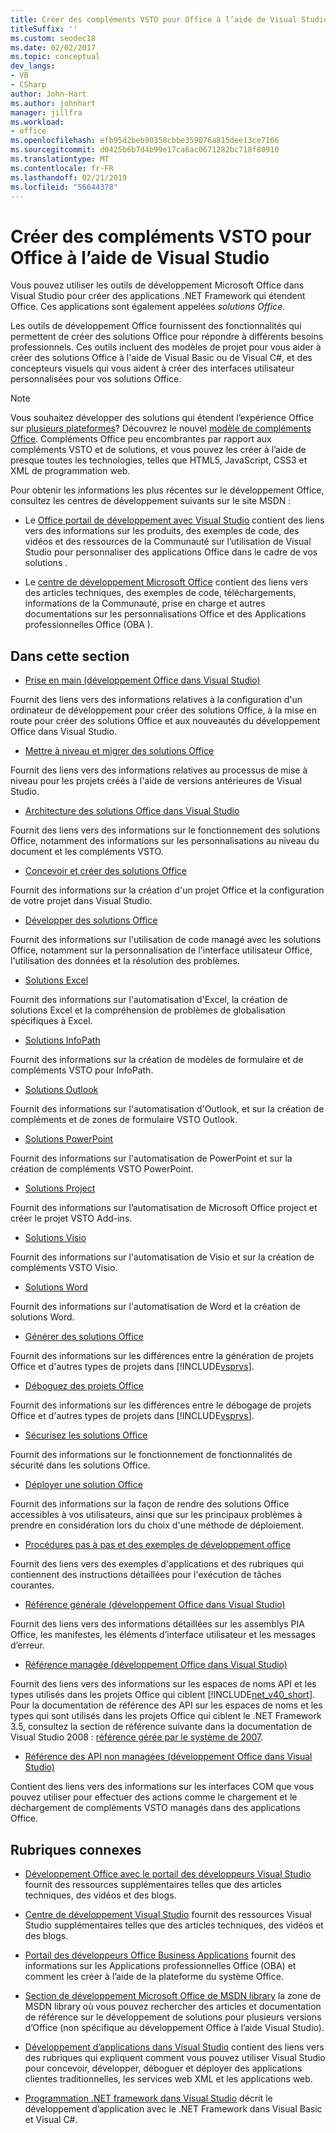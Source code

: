 ```yaml
---
title: Créer des compléments VSTO pour Office à l’aide de Visual Studio
titleSuffix: ''
ms.custom: seodec18
ms.date: 02/02/2017
ms.topic: conceptual
dev_langs:
- VB
- CSharp
author: John-Hart
ms.author: johnhart
manager: jillfra
ms.workload:
- office
ms.openlocfilehash: efb95d2beb90358cbbe359076a815dee13ce7166
ms.sourcegitcommit: d0425b6b7d4b99e17ca6ac0671282bc718f80910
ms.translationtype: MT
ms.contentlocale: fr-FR
ms.lasthandoff: 02/21/2019
ms.locfileid: "56644378"
---
```

# <a name="create-vsto-add-ins-for-office-by-using-visual-studio"></a>Créer des compléments VSTO pour Office à l’aide de Visual Studio
  Vous pouvez utiliser les outils de développement Microsoft Office dans Visual Studio pour créer des applications .NET Framework qui étendent Office. Ces applications sont également appelées *solutions Office*.

 Les outils de développement Office fournissent des fonctionnalités qui permettent de créer des solutions Office pour répondre à différents besoins professionnels. Ces outils incluent des modèles de projet pour vous aider à créer des solutions Office à l'aide de Visual Basic ou de Visual C#, et des concepteurs visuels qui vous aident à créer des interfaces utilisateur personnalisées pour vos solutions Office.

> [!NOTE]
>  Vous souhaitez développer des solutions qui étendent l’expérience Office sur [plusieurs plateformes](https://dev.office.com/add-in-availability)? Découvrez le nouvel [modèle de compléments Office](https://dev.office.com/docs/add-ins/overview/office-add-ins). Compléments Office peu encombrantes par rapport aux compléments VSTO et de solutions, et vous pouvez les créer à l’aide de presque toutes les technologies, telles que HTML5, JavaScript, CSS3 et XML de programmation web.

 Pour obtenir les informations les plus récentes sur le développement Office, consultez les centres de développement suivants sur le site MSDN :

-   Le [Office portail de développement avec Visual Studio](http://go.microsoft.com/fwlink/?LinkId=123844) contient des liens vers des informations sur les produits, des exemples de code, des vidéos et des ressources de la Communauté sur l’utilisation de Visual Studio pour personnaliser des applications Office dans le cadre de vos solutions .

-   Le [centre de développement Microsoft Office](http://go.microsoft.com/fwlink/?LinkId=83467) contient des liens vers des articles techniques, des exemples de code, téléchargements, informations de la Communauté, prise en charge et autres documentations sur les personnalisations Office et des Applications professionnelles Office (OBA ).

## <a name="in-this-section"></a>Dans cette section
- [Prise en main &#40;développement Office dans Visual Studio&#41;](../vsto/getting-started-office-development-in-visual-studio.md)

 Fournit des liens vers des informations relatives à la configuration d'un ordinateur de développement pour créer des solutions Office, à la mise en route pour créer des solutions Office et aux nouveautés du développement Office dans Visual Studio.

- [Mettre à niveau et migrer des solutions Office](../vsto/upgrading-and-migrating-office-solutions.md)

 Fournit des liens vers des informations relatives au processus de mise à niveau pour les projets créés à l'aide de versions antérieures de Visual Studio.

- [Architecture des solutions Office dans Visual Studio](../vsto/architecture-of-office-solutions-in-visual-studio.md)

 Fournit des liens vers des informations sur le fonctionnement des solutions Office, notamment des informations sur les personnalisations au niveau du document et les compléments VSTO.

- [Concevoir et créer des solutions Office](../vsto/designing-and-creating-office-solutions.md)

 Fournit des informations sur la création d'un projet Office et la configuration de votre projet dans Visual Studio.

- [Développer des solutions Office](../vsto/developing-office-solutions.md)

 Fournit des informations sur l'utilisation de code managé avec les solutions Office, notamment sur la personnalisation de l'interface utilisateur Office, l'utilisation des données et la résolution des problèmes.

- [Solutions Excel](../vsto/excel-solutions.md)

 Fournit des informations sur l'automatisation d'Excel, la création de solutions Excel et la compréhension de problèmes de globalisation spécifiques à Excel.

- [Solutions InfoPath](../vsto/infopath-solutions.md)

 Fournit des informations sur la création de modèles de formulaire et de compléments VSTO pour InfoPath.

- [Solutions Outlook](../vsto/outlook-solutions.md)

 Fournit des informations sur l'automatisation d'Outlook, et sur la création de compléments et de zones de formulaire VSTO Outlook.

- [Solutions PowerPoint](../vsto/powerpoint-solutions.md)

 Fournit des informations sur l'automatisation de PowerPoint et sur la création de compléments VSTO PowerPoint.

- [Solutions Project](../vsto/project-solutions.md)

 Fournit des informations sur l’automatisation de Microsoft Office project et créer le projet VSTO Add-ins.

- [Solutions Visio](../vsto/visio-solutions.md)

 Fournit des informations sur l'automatisation de Visio et sur la création de compléments VSTO Visio.

- [Solutions Word](../vsto/word-solutions.md)

 Fournit des informations sur l'automatisation de Word et la création de solutions Word.

- [Générer des solutions Office](../vsto/building-office-solutions.md)

 Fournit des informations sur les différences entre la génération de projets Office et d'autres types de projets dans [!INCLUDE[vsprvs](../sharepoint/includes/vsprvs-md.md)].

- [Déboguez des projets Office](../vsto/debugging-office-projects.md)

 Fournit des informations sur les différences entre le débogage de projets Office et d'autres types de projets dans [!INCLUDE[vsprvs](../sharepoint/includes/vsprvs-md.md)].

- [Sécurisez les solutions Office](../vsto/securing-office-solutions.md)

 Fournit des informations sur le fonctionnement de fonctionnalités de sécurité dans les solutions Office.

- [Déployer une solution Office](../vsto/deploying-an-office-solution.md)

 Fournit des informations sur la façon de rendre des solutions Office accessibles à vos utilisateurs, ainsi que sur les principaux problèmes à prendre en considération lors du choix d'une méthode de déploiement.

- [Procédures pas à pas et des exemples de développement office](../vsto/office-development-samples-and-walkthroughs.md)

 Fournit des liens vers des exemples d'applications et des rubriques qui contiennent des instructions détaillées pour l'exécution de tâches courantes.

- [Référence générale &#40;développement Office dans Visual Studio&#41;](../vsto/general-reference-office-development-in-visual-studio.md)

 Fournit des liens vers des informations détaillées sur les assemblys PIA Office, les manifestes, les éléments d’interface utilisateur et les messages d’erreur.

- [Référence managée &#40;développement Office dans Visual Studio&#41;](../vsto/managed-reference-office-development-in-visual-studio.md)

 Fournit des liens vers des informations sur les espaces de noms API et les types utilisés dans les projets Office qui ciblent [!INCLUDE[net_v40_short](../sharepoint/includes/net-v40-short-md.md)]. Pour la documentation de référence des API sur les espaces de noms et les types qui sont utilisés dans les projets Office qui ciblent le .NET Framework 3.5, consultez la section de référence suivante dans la documentation de Visual Studio 2008 : [référence gérée par le système de 2007](http://go.microsoft.com/fwlink/?LinkId=160658).

- [Référence des API non managées &#40;développement Office dans Visual Studio&#41;](../vsto/unmanaged-api-reference-office-development-in-visual-studio.md)

 Contient des liens vers des informations sur les interfaces COM que vous pouvez utiliser pour effectuer des actions comme le chargement et le déchargement de compléments VSTO managés dans des applications Office.

## <a name="related-sections"></a>Rubriques connexes
- [Développement Office avec le portail des développeurs Visual Studio](http://go.microsoft.com/fwlink/?LinkId=123844) fournit des ressources supplémentaires telles que des articles techniques, des vidéos et des blogs.

- [Centre de développement Visual Studio](http://go.microsoft.com/fwlink/?LinkID=99124) fournit des ressources Visual Studio supplémentaires telles que des articles techniques, des vidéos et des blogs.

- [Portail des développeurs Office Business Applications](http://go.microsoft.com/fwlink/?LinkId=99125) fournit des informations sur les Applications professionnelles Office (OBA) et comment les créer à l’aide de la plateforme du système Office.

- [Section de développement Microsoft Office de MSDN library](http://go.microsoft.com/fwlink/?LinkId=149870) la zone de MSDN library où vous pouvez rechercher des articles et documentation de référence sur le développement de solutions pour plusieurs versions d’Office (non spécifique au développement Office à l’aide Visual Studio).

- [Développement d’applications dans Visual Studio](https://msdn.microsoft.com/97490c1b-a247-41fb-8f2c-bc4c201eff68) contient des liens vers des rubriques qui expliquent comment vous pouvez utiliser Visual Studio pour concevoir, développer, déboguer et déployer des applications clientes traditionnelles, les services web XML et les applications web.

- [Programmation .NET framework dans Visual Studio](/previous-versions/visualstudio/visual-studio-2010/k1s94fta(v=vs.100)) décrit le développement d’application avec le .NET Framework dans Visual Basic et Visual C#.

